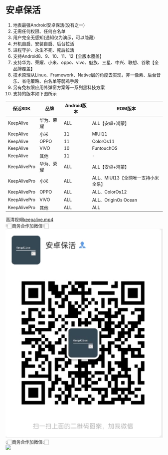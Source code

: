 # 安卓保活 
1. 地表最强Android安卓保活(没有之一) 
2. 无需任何权限、任何白名单  
3. 用户完全无感知(通知仅为演示，可以隐藏)  
4. 开机自启、安装自启、后台拉活  
5. 进程守护、永生不死、死后拉活  
6. 支持Android8、9、10、11、12【全版本覆盖】  
7. 支持华为、荣耀、小米、oppo、vivo、魅族、三星、中兴、联想、谷歌【全品牌覆盖】
8. 技术原理从Linux、Framework、Native层的角度去实现，非一像素、后台音乐、省电策略、白名单等弱鸡手段  
9. 另有免权限应用外弹窗方案等一系列黑科技方案
10. 支持的版本如下图所示

保活SDK|品牌|Android版本|ROM版本
---|---|---|---
KeepAlive|华为、荣耀|ALL|ALL【安卓+鸿蒙】
KeepAlive|小米|11|MIUI11
KeepAlive|OPPO|11|ColorOs11
KeepAlive|VIVO|10|FuntouchOS
KeepAlive|其他|11|-
KeepAlivePro|华为、荣耀|ALL|ALL【安卓+鸿蒙】
KeepAlivePro|小米|ALL|ALL、MIUI13【全网唯一支持小米全系】
KeepAlivePro|OPPO|ALL|ALL、ColorOs12
KeepAlivePro|VIVO|ALL|ALL、OriginOs Ocean
KeepAlivePro|其他|ALL|ALL

高清视频[keepalive.mp4](keepalive.mp4)  
👇🏻商务合作加微信👇🏻  
![](keepalive.png)  
👆🏻商务合作加微信👆🏻  
![](keepalive.gif)
